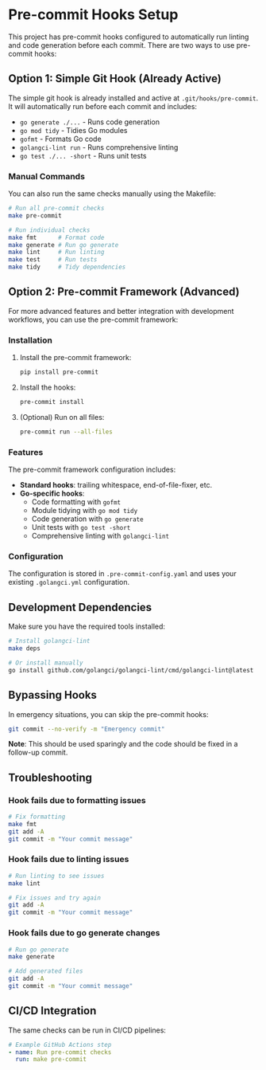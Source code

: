 # Pre-commit Hooks Setup

This project has pre-commit hooks configured to automatically run linting and code generation before each commit. There are two ways to use pre-commit hooks:

## Option 1: Simple Git Hook (Already Active)

The simple git hook is already installed and active at `.git/hooks/pre-commit`. It will automatically run before each commit and includes:

- `go generate ./...` - Runs code generation
- `go mod tidy` - Tidies Go modules
- `gofmt` - Formats Go code
- `golangci-lint run` - Runs comprehensive linting
- `go test ./... -short` - Runs unit tests

### Manual Commands

You can also run the same checks manually using the Makefile:

```bash
# Run all pre-commit checks
make pre-commit

# Run individual checks
make fmt      # Format code
make generate # Run go generate
make lint     # Run linting
make test     # Run tests
make tidy     # Tidy dependencies
```

## Option 2: Pre-commit Framework (Advanced)

For more advanced features and better integration with development workflows, you can use the pre-commit framework:

### Installation

1. Install the pre-commit framework:
   ```bash
   pip install pre-commit
   ```

2. Install the hooks:
   ```bash
   pre-commit install
   ```

3. (Optional) Run on all files:
   ```bash
   pre-commit run --all-files
   ```

### Features

The pre-commit framework configuration includes:

- **Standard hooks**: trailing whitespace, end-of-file-fixer, etc.
- **Go-specific hooks**: 
  - Code formatting with `gofmt`
  - Module tidying with `go mod tidy`
  - Code generation with `go generate`
  - Unit tests with `go test -short`
  - Comprehensive linting with `golangci-lint`

### Configuration

The configuration is stored in `.pre-commit-config.yaml` and uses your existing `.golangci.yml` configuration.

## Development Dependencies

Make sure you have the required tools installed:

```bash
# Install golangci-lint
make deps

# Or install manually
go install github.com/golangci/golangci-lint/cmd/golangci-lint@latest
```

## Bypassing Hooks

In emergency situations, you can skip the pre-commit hooks:

```bash
git commit --no-verify -m "Emergency commit"
```

**Note**: This should be used sparingly and the code should be fixed in a follow-up commit.

## Troubleshooting

### Hook fails due to formatting issues
```bash
# Fix formatting
make fmt
git add -A
git commit -m "Your commit message"
```

### Hook fails due to linting issues
```bash
# Run linting to see issues
make lint

# Fix issues and try again
git add -A
git commit -m "Your commit message"
```

### Hook fails due to go generate changes
```bash
# Run go generate
make generate

# Add generated files
git add -A
git commit -m "Your commit message"
```

## CI/CD Integration

The same checks can be run in CI/CD pipelines:

```yaml
# Example GitHub Actions step
- name: Run pre-commit checks
  run: make pre-commit
``` 
